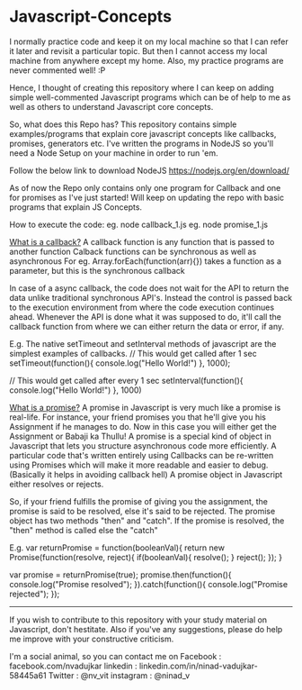 # Javascript-Concepts
I normally practice code and keep it on my local machine so that I can refer it later and revisit a particular topic.
But then I cannot access my local machine from anywhere except my home. Also, my practice programs are never commented well! :P

Hence, I thought of creating this repository where I can keep on adding simple well-commented Javascript programs which can be of help to me as well as others to understand Javascript core concepts.

So, what does this Repo has?
This repository contains simple examples/programs that explain core javascript concepts like callbacks, promises, generators etc.
I've written the programs in NodeJS so you'll need a Node Setup on your machine in order to run 'em.

Follow the below link to download NodeJS
https://nodejs.org/en/download/

As of now the Repo only contains only one program for Callback and one for promises as I've just started!
Will keep on updating the repo with basic programs that explain JS Concepts.

How to execute the code:
eg. node callback_1.js
eg. node promise_1.js

[What is a callback?](./Callbacks/)
A callback function is any function that is passed to another function
Calback functions can be synchronous as well as asynchronous
For eg. Array.forEach(function(arr){}) takes a function as a parameter, but this is the synchronous callback

In case of a async callback, the code does not wait for the API to return the data unlike traditional synchronous API's.
Instead the control is passed back to the execution environment from where the code execution continues ahead.
Whenever the API is done what it was supposed to do, it'll call the callback function from where we can either return the data or error, if any.

E.g.
The native setTimeout and setInterval methods of javascript are the simplest examples of callbacks.
// This would get called after 1 sec
setTimeout(function(){
  console.log("Hello World!")
}, 1000);

// This would get called after every 1 sec
setInterval(function(){
  console.log("Hello World!")
}, 1000)

[What is a promise?](./Promises)
A promise in Javascript is very much like a promise is real-life.
For instance, your friend promises you that he'll give you his Assignment if he manages to do.
Now in this case you will either get the Assignment or Babaji ka Thullu!
A promise is a special kind of object in Javascript that lets you structure asynchronous code more efficiently.
A particular code that's written entirely using Callbacks can be re-written using Promises which will make it more readable and
easier to debug. (Basically it helps in avoiding callback hell)
A promise object in Javascript either resolves or rejects.

So, if your friend fulfills the promise of giving you the assignment, the promise is said to be resolved, else it's said to be rejected.
The promise object has two methods "then" and "catch".
If the promise is resolved, the "then" method is called else the "catch"

E.g.
var returnPromise = function(booleanVal){
  return new Promise(function(resolve, reject){
    if(booleanVal){
      resolve();
    }
    reject();
  });
}

var promise = returnPromise(true);
promise.then(function(){
  console.log("Promise resolved");
}).catch(function(){
  console.log("Promise rejected");
});

---------------------------------------------------------------------------------------------------------------
If you wish to contribute to this repository with your study material on Javascript, don't hestitate.
Also if you've any suggestions, please do help me improve with your constructive criticism.

I'm a social animal, so you can contact me on
Facebook  : facebook.com/nvadujkar
linkedin  : linkedin.com/in/ninad-vadujkar-58445a61
Twitter   : @nv_vit
instagram : @ninad_v
